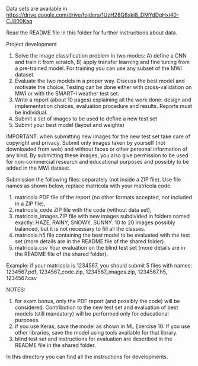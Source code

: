 Data sets are available in
https://drive.google.com/drive/folders/1UzH28Q8xki8_DMYdDgHxi40-CJ800Kaq

Read the README file in this folder for further instructions about data.

Project development

1) Solve the image classification problem in two modes: A) define a CNN and train it from scratch, B) apply transfer learning and fine tuning from a pre-trained model.
For training you can use any subset of the MWI dataset.
2) Evaluate the two models in a proper way. Discuss the best model and motivate the choice. Testing can be done either with cross-validation on MWI or with the SMART-I weather test set.
3) Write a report (about 10 pages) explaining all the work done: design and implementation choices, evaluation procedure and results. Reports must be individual.
4) Submit a set of images to be used to define a new test set
5) Submit your best model (layout and weights)

IMPORTANT: when submitting new images for the new test set take care of copyright and privacy. Submit only images taken by yourself (not downloaded from web) and without faces or other personal information of any kind. By submitting these images, you also give permission to be used for non-commercial research and educational purposes and possibly to be added in the MWI dataset.

Submission the following files:
separately (not inside a ZIP file). Use file names as shown below, replace matricola with your matricola code.
1) matricola.PDF file of the report (no other formats accepted, not included in a ZIP file),
2) matricola_code.ZIP file with the code (without data set),
3) matricola_images.ZIP file with new images subdivided in folders named exactly: HAZE, RAINY, SNOWY, SUNNY. 10 to 20 images possibly balanced, but it is not necessary to fill all the classes.
4) matricola.h5 file containing the best model to be evaluated with the test set (more details are in the README file of the shared folder).
5) matricola.csv Your evaluation on the blind test set (more details are in the README file of the shared folder).

Example: if your matricola is 1234567, you should submit 5 files with names: 1234567.pdf, 1234567_code.zip, 1234567_images.zip, 1234567.h5, 1234567.csv


NOTES:
1) for exam bonus, only the PDF report (and possibly the code) will be considered. Contribution to the new test set and evaluation of best models (still mandatory) will be performed only for educational purposes.
2) if you use Keras, save the model as shown in ML Exercise 10. If you use other libraries, save the model using tools available for that library.
3) blind test set and instructions for evaluation are described in the README file in the shared folder.

In this directory you can find all the instructions for developments.
